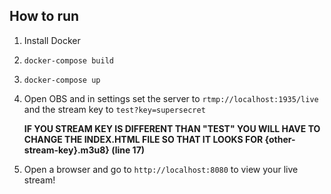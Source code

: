 ## How to run

1. Install Docker
2. `docker-compose build`
3. `docker-compose up`
4. Open OBS and in settings set the server to `rtmp://localhost:1935/live` and the stream key to `test?key=supersecret`

    **IF YOU STREAM KEY IS DIFFERENT THAN "TEST" YOU WILL HAVE TO CHANGE THE INDEX.HTML FILE SO THAT IT LOOKS FOR {other-stream-key}.m3u8} (line 17)**
6. Open a browser and go to `http://localhost:8080` to view your live stream!
